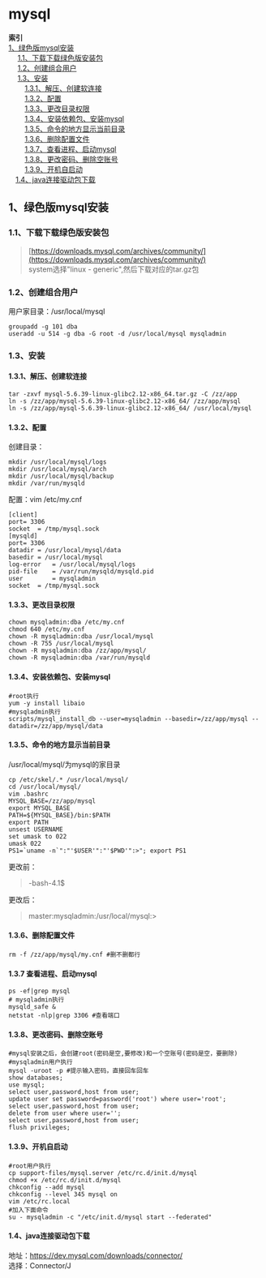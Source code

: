 # **mysql**

**索引**  
[1、绿色版mysql安装](#1、绿色版mysql安装)  
&emsp; [1.1、下载下载绿色版安装包](#1.1、下载下载绿色版安装包)   
&emsp; [1.2、创建组合用户](#1.2、创建组合用户)  
&emsp; [1.3、安装](#1.3、安装)  
&emsp;&emsp; [1.3.1、解压、创建软连接](#1.3.1、解压、创建软连接)  
&emsp;&emsp; [1.3.2、配置](#1.3.2、配置)  
&emsp;&emsp; [1.3.3、更改目录权限](#1.3.3、更改目录权限)  
&emsp;&emsp; [1.3.4、安装依赖包、安装mysql](#1.3.4、安装依赖包、安装mysql)  
&emsp;&emsp; [1.3.5、命令的地方显示当前目录](#1.3.5、命令的地方显示当前目录)  
&emsp;&emsp; [1.3.6、删除配置文件](#1.3.6、删除配置文件)  
&emsp;&emsp; [1.3.7、查看进程、启动mysql](#1.3.7、查看进程、启动mysql)  
&emsp;&emsp; [1.3.8、更改密码、删除空账号](#1.3.8、更改密码、删除空账号)  
&emsp;&emsp; [1.3.9、开机自启动](#1.3.9、开机自启动)  
&emsp;[1.4、java连接驱动包下载](#1.4、java连接驱动包下载)


## 1、绿色版mysql安装
### 1.1、下载下载绿色版安装包  
> [https://downloads.mysql.com/archives/community/](https://downloads.mysql.com/archives/community/)  
> system选择"linux - generic",然后下载对应的tar.gz包

### 1.2、创建组合用户
用户家目录：/usr/local/mysql

    groupadd -g 101 dba
    useradd -u 514 -g dba -G root -d /usr/local/mysql mysqladmin

### 1.3、安装  
#### 1.3.1、解压、创建软连接
    tar -zxvf mysql-5.6.39-linux-glibc2.12-x86_64.tar.gz -C /zz/app
    ln -s /zz/app/mysql-5.6.39-linux-glibc2.12-x86_64/ /zz/app/mysql
    ln -s /zz/app/mysql-5.6.39-linux-glibc2.12-x86_64/ /usr/local/mysql

#### 1.3.2、配置
创建目录：

    mkdir /usr/local/mysql/logs
    mkdir /usr/local/mysql/arch
    mkdir /usr/local/mysql/backup
    mkdir /var/run/mysqld

配置：vim /etc/my.cnf

    [client]
    port= 3306
    socket  = /tmp/mysql.sock
    [mysqld]
    port= 3306
    datadir = /usr/local/mysql/data
    basedir = /usr/local/mysql
    log-error 	= /usr/local/mysql/logs
    pid-file	= /var/run/mysqld/mysqld.pid
    user		= mysqladmin
    socket  = /tmp/mysql.sock

#### 1.3.3、更改目录权限
    chown mysqladmin:dba /etc/my.cnf
    chmod 640 /etc/my.cnf
    chown -R mysqladmin:dba /usr/local/mysql
    chown -R 755 /usr/local/mysql
    chown -R mysqladmin:dba /zz/app/mysql/
    chown -R mysqladmin:dba /var/run/mysqld

#### 1.3.4、安装依赖包、安装mysql
	#root执行
	yum -y install libaio
	#mysqladmin执行
	scripts/mysql_install_db --user=mysqladmin --basedir=/zz/app/mysql --datadir=/zz/app/mysql/data 

#### 1.3.5、命令的地方显示当前目录
/usr/local/mysql/为mysql的家目录

    cp /etc/skel/.* /usr/local/mysql/
    cd /usr/local/mysql/
    vim .bashrc
    MYSQL_BASE=/zz/app/mysql
    export MYSQL_BASE
    PATH=${MYSQL_BASE}/bin:$PATH
    export PATH
    unsest USERNAME
    set umask to 022
    umask 022
    PS1=`uname -n`":"'$USER'":"'$PWD'":>"; export PS1

更改前：
> -bash-4.1$

更改后：
> master:mysqladmin:/usr/local/mysql:>


#### 1.3.6、删除配置文件
    rm -f /zz/app/mysql/my.cnf #删不删都行

#### 1.3.7 查看进程、启动mysql
    ps -ef|grep mysql
    # mysqladmin执行
    mysqld_safe &
    netstat -nlp|grep 3306 #查看端口

#### 1.3.8、更改密码、删除空账号
    #mysql安装之后，会创建root(密码是空,要修改)和一个空账号(密码是空，要删除)
    #mysqladmin用户执行
    mysql -uroot -p #提示输入密码，直接回车回车
    show databases;
    use mysql;
    select user,password,host from user;
    update user set password=password('root') where user='root';
    select user,password,host from user;
    delete from user where user='';
    select user,password,host from user;
    flush privileges;


#### 1.3.9、开机自启动
	#root用户执行
	cp support-files/mysql.server /etc/rc.d/init.d/mysql
	chmod +x /etc/rc.d/init.d/mysql
	chkconfig --add mysql
	chkconfig --level 345 mysql on 
	vim /etc/rc.local
	#加入下面命令
	su - mysqladmin -c "/etc/init.d/mysql start --federated"

#### 1.4、java连接驱动包下载
地址：https://dev.mysql.com/downloads/connector/  
选择：Connector/J
